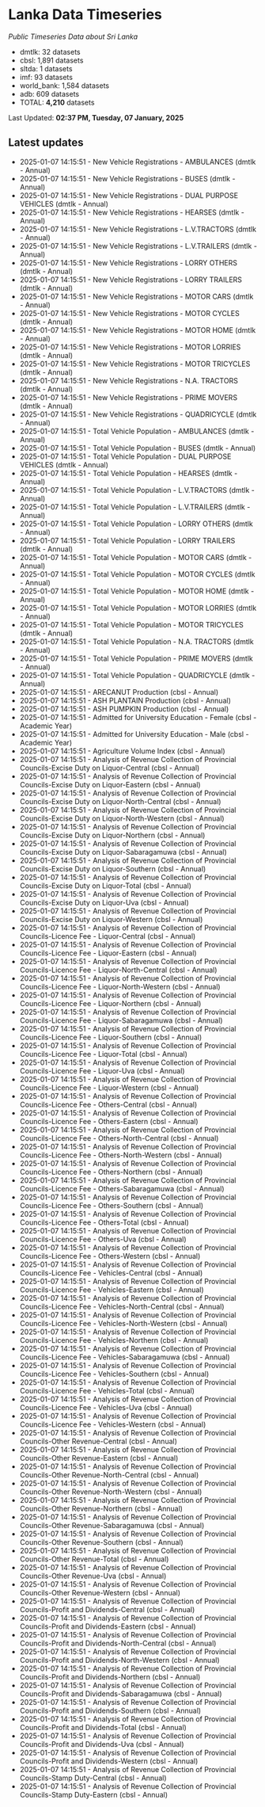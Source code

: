 # Lanka Data Timeseries
*Public Timeseries Data about Sri Lanka*

* dmtlk: 32 datasets
* cbsl: 1,891 datasets
* sltda: 1 datasets
* imf: 93 datasets
* world_bank: 1,584 datasets
* adb: 609 datasets
* TOTAL: **4,210** datasets

Last Updated: **02:37 PM, Tuesday, 07 January, 2025**

## Latest updates

* 2025-01-07 14:15:51 - New Vehicle Registrations - AMBULANCES (dmtlk - Annual)
* 2025-01-07 14:15:51 - New Vehicle Registrations - BUSES (dmtlk - Annual)
* 2025-01-07 14:15:51 - New Vehicle Registrations - DUAL PURPOSE VEHICLES (dmtlk - Annual)
* 2025-01-07 14:15:51 - New Vehicle Registrations - HEARSES (dmtlk - Annual)
* 2025-01-07 14:15:51 - New Vehicle Registrations - L.V.TRACTORS (dmtlk - Annual)
* 2025-01-07 14:15:51 - New Vehicle Registrations - L.V.TRAILERS (dmtlk - Annual)
* 2025-01-07 14:15:51 - New Vehicle Registrations - LORRY OTHERS (dmtlk - Annual)
* 2025-01-07 14:15:51 - New Vehicle Registrations - LORRY TRAILERS (dmtlk - Annual)
* 2025-01-07 14:15:51 - New Vehicle Registrations - MOTOR CARS (dmtlk - Annual)
* 2025-01-07 14:15:51 - New Vehicle Registrations - MOTOR CYCLES (dmtlk - Annual)
* 2025-01-07 14:15:51 - New Vehicle Registrations - MOTOR HOME (dmtlk - Annual)
* 2025-01-07 14:15:51 - New Vehicle Registrations - MOTOR LORRIES (dmtlk - Annual)
* 2025-01-07 14:15:51 - New Vehicle Registrations - MOTOR TRICYCLES (dmtlk - Annual)
* 2025-01-07 14:15:51 - New Vehicle Registrations - N.A. TRACTORS (dmtlk - Annual)
* 2025-01-07 14:15:51 - New Vehicle Registrations - PRIME MOVERS (dmtlk - Annual)
* 2025-01-07 14:15:51 - New Vehicle Registrations - QUADRICYCLE (dmtlk - Annual)
* 2025-01-07 14:15:51 - Total Vehicle Population - AMBULANCES (dmtlk - Annual)
* 2025-01-07 14:15:51 - Total Vehicle Population - BUSES (dmtlk - Annual)
* 2025-01-07 14:15:51 - Total Vehicle Population - DUAL PURPOSE VEHICLES (dmtlk - Annual)
* 2025-01-07 14:15:51 - Total Vehicle Population - HEARSES (dmtlk - Annual)
* 2025-01-07 14:15:51 - Total Vehicle Population - L.V.TRACTORS (dmtlk - Annual)
* 2025-01-07 14:15:51 - Total Vehicle Population - L.V.TRAILERS (dmtlk - Annual)
* 2025-01-07 14:15:51 - Total Vehicle Population - LORRY OTHERS (dmtlk - Annual)
* 2025-01-07 14:15:51 - Total Vehicle Population - LORRY TRAILERS (dmtlk - Annual)
* 2025-01-07 14:15:51 - Total Vehicle Population - MOTOR CARS (dmtlk - Annual)
* 2025-01-07 14:15:51 - Total Vehicle Population - MOTOR CYCLES (dmtlk - Annual)
* 2025-01-07 14:15:51 - Total Vehicle Population - MOTOR HOME (dmtlk - Annual)
* 2025-01-07 14:15:51 - Total Vehicle Population - MOTOR LORRIES (dmtlk - Annual)
* 2025-01-07 14:15:51 - Total Vehicle Population - MOTOR TRICYCLES (dmtlk - Annual)
* 2025-01-07 14:15:51 - Total Vehicle Population - N.A. TRACTORS (dmtlk - Annual)
* 2025-01-07 14:15:51 - Total Vehicle Population - PRIME MOVERS (dmtlk - Annual)
* 2025-01-07 14:15:51 - Total Vehicle Population - QUADRICYCLE (dmtlk - Annual)
* 2025-01-07 14:15:51 - ARECANUT Production (cbsl - Annual)
* 2025-01-07 14:15:51 - ASH PLANTAIN Production (cbsl - Annual)
* 2025-01-07 14:15:51 - ASH PUMPKIN Production (cbsl - Annual)
* 2025-01-07 14:15:51 - Admitted for University Education - Female (cbsl - Academic Year)
* 2025-01-07 14:15:51 - Admitted for University Education - Male (cbsl - Academic Year)
* 2025-01-07 14:15:51 - Agriculture Volume Index (cbsl - Annual)
* 2025-01-07 14:15:51 - Analysis of Revenue Collection of Provincial Councils-Excise Duty on Liquor-Central (cbsl - Annual)
* 2025-01-07 14:15:51 - Analysis of Revenue Collection of Provincial Councils-Excise Duty on Liquor-Eastern (cbsl - Annual)
* 2025-01-07 14:15:51 - Analysis of Revenue Collection of Provincial Councils-Excise Duty on Liquor-North-Central (cbsl - Annual)
* 2025-01-07 14:15:51 - Analysis of Revenue Collection of Provincial Councils-Excise Duty on Liquor-North-Western (cbsl - Annual)
* 2025-01-07 14:15:51 - Analysis of Revenue Collection of Provincial Councils-Excise Duty on Liquor-Northern (cbsl - Annual)
* 2025-01-07 14:15:51 - Analysis of Revenue Collection of Provincial Councils-Excise Duty on Liquor-Sabaragamuwa (cbsl - Annual)
* 2025-01-07 14:15:51 - Analysis of Revenue Collection of Provincial Councils-Excise Duty on Liquor-Southern (cbsl - Annual)
* 2025-01-07 14:15:51 - Analysis of Revenue Collection of Provincial Councils-Excise Duty on Liquor-Total (cbsl - Annual)
* 2025-01-07 14:15:51 - Analysis of Revenue Collection of Provincial Councils-Excise Duty on Liquor-Uva (cbsl - Annual)
* 2025-01-07 14:15:51 - Analysis of Revenue Collection of Provincial Councils-Excise Duty on Liquor-Western (cbsl - Annual)
* 2025-01-07 14:15:51 - Analysis of Revenue Collection of Provincial Councils-Licence Fee - Liquor-Central (cbsl - Annual)
* 2025-01-07 14:15:51 - Analysis of Revenue Collection of Provincial Councils-Licence Fee - Liquor-Eastern (cbsl - Annual)
* 2025-01-07 14:15:51 - Analysis of Revenue Collection of Provincial Councils-Licence Fee - Liquor-North-Central (cbsl - Annual)
* 2025-01-07 14:15:51 - Analysis of Revenue Collection of Provincial Councils-Licence Fee - Liquor-North-Western (cbsl - Annual)
* 2025-01-07 14:15:51 - Analysis of Revenue Collection of Provincial Councils-Licence Fee - Liquor-Northern (cbsl - Annual)
* 2025-01-07 14:15:51 - Analysis of Revenue Collection of Provincial Councils-Licence Fee - Liquor-Sabaragamuwa (cbsl - Annual)
* 2025-01-07 14:15:51 - Analysis of Revenue Collection of Provincial Councils-Licence Fee - Liquor-Southern (cbsl - Annual)
* 2025-01-07 14:15:51 - Analysis of Revenue Collection of Provincial Councils-Licence Fee - Liquor-Total (cbsl - Annual)
* 2025-01-07 14:15:51 - Analysis of Revenue Collection of Provincial Councils-Licence Fee - Liquor-Uva (cbsl - Annual)
* 2025-01-07 14:15:51 - Analysis of Revenue Collection of Provincial Councils-Licence Fee - Liquor-Western (cbsl - Annual)
* 2025-01-07 14:15:51 - Analysis of Revenue Collection of Provincial Councils-Licence Fee - Others-Central (cbsl - Annual)
* 2025-01-07 14:15:51 - Analysis of Revenue Collection of Provincial Councils-Licence Fee - Others-Eastern (cbsl - Annual)
* 2025-01-07 14:15:51 - Analysis of Revenue Collection of Provincial Councils-Licence Fee - Others-North-Central (cbsl - Annual)
* 2025-01-07 14:15:51 - Analysis of Revenue Collection of Provincial Councils-Licence Fee - Others-North-Western (cbsl - Annual)
* 2025-01-07 14:15:51 - Analysis of Revenue Collection of Provincial Councils-Licence Fee - Others-Northern (cbsl - Annual)
* 2025-01-07 14:15:51 - Analysis of Revenue Collection of Provincial Councils-Licence Fee - Others-Sabaragamuwa (cbsl - Annual)
* 2025-01-07 14:15:51 - Analysis of Revenue Collection of Provincial Councils-Licence Fee - Others-Southern (cbsl - Annual)
* 2025-01-07 14:15:51 - Analysis of Revenue Collection of Provincial Councils-Licence Fee - Others-Total (cbsl - Annual)
* 2025-01-07 14:15:51 - Analysis of Revenue Collection of Provincial Councils-Licence Fee - Others-Uva (cbsl - Annual)
* 2025-01-07 14:15:51 - Analysis of Revenue Collection of Provincial Councils-Licence Fee - Others-Western (cbsl - Annual)
* 2025-01-07 14:15:51 - Analysis of Revenue Collection of Provincial Councils-Licence Fee - Vehicles-Central (cbsl - Annual)
* 2025-01-07 14:15:51 - Analysis of Revenue Collection of Provincial Councils-Licence Fee - Vehicles-Eastern (cbsl - Annual)
* 2025-01-07 14:15:51 - Analysis of Revenue Collection of Provincial Councils-Licence Fee - Vehicles-North-Central (cbsl - Annual)
* 2025-01-07 14:15:51 - Analysis of Revenue Collection of Provincial Councils-Licence Fee - Vehicles-North-Western (cbsl - Annual)
* 2025-01-07 14:15:51 - Analysis of Revenue Collection of Provincial Councils-Licence Fee - Vehicles-Northern (cbsl - Annual)
* 2025-01-07 14:15:51 - Analysis of Revenue Collection of Provincial Councils-Licence Fee - Vehicles-Sabaragamuwa (cbsl - Annual)
* 2025-01-07 14:15:51 - Analysis of Revenue Collection of Provincial Councils-Licence Fee - Vehicles-Southern (cbsl - Annual)
* 2025-01-07 14:15:51 - Analysis of Revenue Collection of Provincial Councils-Licence Fee - Vehicles-Total (cbsl - Annual)
* 2025-01-07 14:15:51 - Analysis of Revenue Collection of Provincial Councils-Licence Fee - Vehicles-Uva (cbsl - Annual)
* 2025-01-07 14:15:51 - Analysis of Revenue Collection of Provincial Councils-Licence Fee - Vehicles-Western (cbsl - Annual)
* 2025-01-07 14:15:51 - Analysis of Revenue Collection of Provincial Councils-Other Revenue-Central (cbsl - Annual)
* 2025-01-07 14:15:51 - Analysis of Revenue Collection of Provincial Councils-Other Revenue-Eastern (cbsl - Annual)
* 2025-01-07 14:15:51 - Analysis of Revenue Collection of Provincial Councils-Other Revenue-North-Central (cbsl - Annual)
* 2025-01-07 14:15:51 - Analysis of Revenue Collection of Provincial Councils-Other Revenue-North-Western (cbsl - Annual)
* 2025-01-07 14:15:51 - Analysis of Revenue Collection of Provincial Councils-Other Revenue-Northern (cbsl - Annual)
* 2025-01-07 14:15:51 - Analysis of Revenue Collection of Provincial Councils-Other Revenue-Sabaragamuwa (cbsl - Annual)
* 2025-01-07 14:15:51 - Analysis of Revenue Collection of Provincial Councils-Other Revenue-Southern (cbsl - Annual)
* 2025-01-07 14:15:51 - Analysis of Revenue Collection of Provincial Councils-Other Revenue-Total (cbsl - Annual)
* 2025-01-07 14:15:51 - Analysis of Revenue Collection of Provincial Councils-Other Revenue-Uva (cbsl - Annual)
* 2025-01-07 14:15:51 - Analysis of Revenue Collection of Provincial Councils-Other Revenue-Western (cbsl - Annual)
* 2025-01-07 14:15:51 - Analysis of Revenue Collection of Provincial Councils-Profit and Dividends-Central (cbsl - Annual)
* 2025-01-07 14:15:51 - Analysis of Revenue Collection of Provincial Councils-Profit and Dividends-Eastern (cbsl - Annual)
* 2025-01-07 14:15:51 - Analysis of Revenue Collection of Provincial Councils-Profit and Dividends-North-Central (cbsl - Annual)
* 2025-01-07 14:15:51 - Analysis of Revenue Collection of Provincial Councils-Profit and Dividends-North-Western (cbsl - Annual)
* 2025-01-07 14:15:51 - Analysis of Revenue Collection of Provincial Councils-Profit and Dividends-Northern (cbsl - Annual)
* 2025-01-07 14:15:51 - Analysis of Revenue Collection of Provincial Councils-Profit and Dividends-Sabaragamuwa (cbsl - Annual)
* 2025-01-07 14:15:51 - Analysis of Revenue Collection of Provincial Councils-Profit and Dividends-Southern (cbsl - Annual)
* 2025-01-07 14:15:51 - Analysis of Revenue Collection of Provincial Councils-Profit and Dividends-Total (cbsl - Annual)
* 2025-01-07 14:15:51 - Analysis of Revenue Collection of Provincial Councils-Profit and Dividends-Uva (cbsl - Annual)
* 2025-01-07 14:15:51 - Analysis of Revenue Collection of Provincial Councils-Profit and Dividends-Western (cbsl - Annual)
* 2025-01-07 14:15:51 - Analysis of Revenue Collection of Provincial Councils-Stamp Duty-Central (cbsl - Annual)
* 2025-01-07 14:15:51 - Analysis of Revenue Collection of Provincial Councils-Stamp Duty-Eastern (cbsl - Annual)